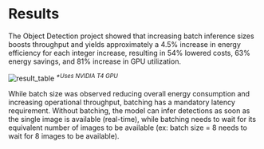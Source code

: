 # Results

The Object Detection project showed that increasing batch inference sizes boosts throughput and yields approximately a 4.5% increase in energy efficiency for each integer increase, resulting in 54% lowered costs, 63% energy savings, and 81% increase in GPU utilization.  

![result_table](https://user-images.githubusercontent.com/80305894/131535780-6c34acd4-d9d1-462a-8f6f-3e54b312ff8d.png)
<sup><i>*Uses NVIDIA T4 GPU</i></sup>

While batch size was observed reducing overall energy consumption and increasing operational throughput, batching has a mandatory latency requirement.  Without batching, the model can infer detections as soon as the single image is available (real-time), while batching needs to wait for its equivalent number of images to be available (ex: batch size = 8 needs to wait for 8 images to be available).  
 
